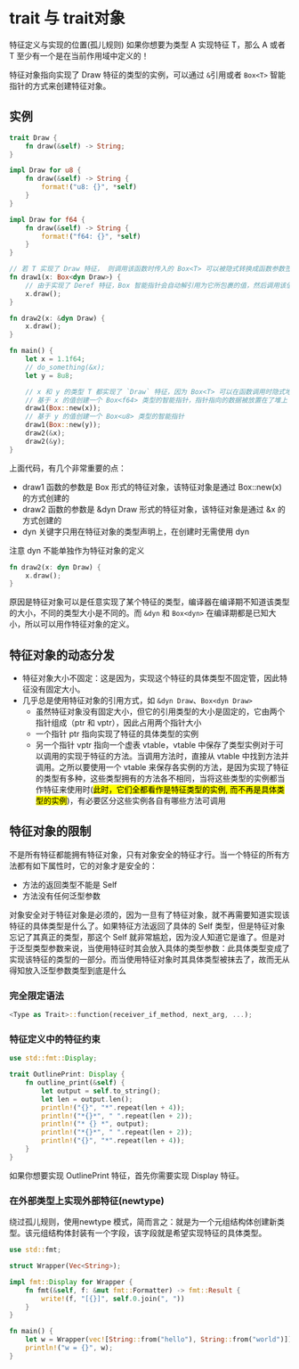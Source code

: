 # trait 与 trait对象

特征定义与实现的位置(孤儿规则)
如果你想要为类型 A 实现特征 T，那么 A 或者 T 至少有一个是在当前作用域中定义的！


特征对象指向实现了 Draw 特征的类型的实例，可以通过 `&`引用或者 `Box<T>` 智能指针的方式来创建特征对象。

##  实例
```rust
trait Draw {
    fn draw(&self) -> String;
}

impl Draw for u8 {
    fn draw(&self) -> String {
        format!("u8: {}", *self)
    }
}

impl Draw for f64 {
    fn draw(&self) -> String {
        format!("f64: {}", *self)
    }
}

// 若 T 实现了 Draw 特征， 则调用该函数时传入的 Box<T> 可以被隐式转换成函数参数签名中的 Box<dyn Draw>
fn draw1(x: Box<dyn Draw>) {
    // 由于实现了 Deref 特征，Box 智能指针会自动解引用为它所包裹的值，然后调用该值对应的类型上定义的 `draw` 方法
    x.draw();
}

fn draw2(x: &dyn Draw) {
    x.draw();
}

fn main() {
    let x = 1.1f64;
    // do_something(&x);
    let y = 8u8;

    // x 和 y 的类型 T 都实现了 `Draw` 特征，因为 Box<T> 可以在函数调用时隐式地被转换为特征对象 Box<dyn Draw> 
    // 基于 x 的值创建一个 Box<f64> 类型的智能指针，指针指向的数据被放置在了堆上
    draw1(Box::new(x));
    // 基于 y 的值创建一个 Box<u8> 类型的智能指针
    draw1(Box::new(y));
    draw2(&x);
    draw2(&y);
}
```
上面代码，有几个非常重要的点：

- draw1 函数的参数是 Box<dyn Draw> 形式的特征对象，该特征对象是通过 Box::new(x) 的方式创建的
- draw2 函数的参数是 &dyn Draw 形式的特征对象，该特征对象是通过 &x 的方式创建的
- dyn 关键字只用在特征对象的类型声明上，在创建时无需使用 dyn

注意 dyn 不能单独作为特征对象的定义

```rust
fn draw2(x: dyn Draw) {
    x.draw();
}
```
原因是特征对象可以是任意实现了某个特征的类型，编译器在编译期不知道该类型的大小，不同的类型大小是不同的。而 `&dyn` 和 `Box<dyn>` 在编译期都是已知大小，所以可以用作特征对象的定义。

## 特征对象的动态分发

- 特征对象大小不固定：这是因为，实现这个特征的具体类型不固定管，因此特征没有固定大小。
- 几乎总是使用特征对象的引用方式，如 `&dyn Draw`、`Box<dyn Draw>`
  - 虽然特征对象没有固定大小，但它的引用类型的大小是固定的，它由两个指针组成（ptr 和 vptr），因此占用两个指针大小
  - 一个指针 ptr 指向实现了特征的具体类型的实例
  - 另一个指针 vptr 指向一个虚表 vtable，vtable 中保存了类型实例对于可以调用的实现于特征的方法。当调用方法时，直接从 vtable 中找到方法并调用。之所以要使用一个 vtable 来保存各实例的方法，是因为实现了特征的类型有多种，这些类型拥有的方法各不相同，当将这些类型的实例都当作特征来使用时(<mark>此时，它们全都看作是特征类型的实例, 而不再是具体类型的实例</mark>)，有必要区分这些实例各自有哪些方法可调用

## 特征对象的限制
不是所有特征都能拥有特征对象，只有对象安全的特征才行。当一个特征的所有方法都有如下属性时，它的对象才是安全的：
- 方法的返回类型不能是 Self
- 方法没有任何泛型参数

对象安全对于特征对象是必须的，因为一旦有了特征对象，就不再需要知道实现该特征的具体类型是什么了。如果特征方法返回了具体的 Self 类型，但是特征对象忘记了其真正的类型，那这个 Self 就非常尴尬，因为没人知道它是谁了。但是对于泛型类型参数来说，当使用特征时其会放入具体的类型参数：此具体类型变成了实现该特征的类型的一部分。而当使用特征对象时其具体类型被抹去了，故而无从得知放入泛型参数类型到底是什么

### 完全限定语法

```rust
<Type as Trait>::function(receiver_if_method, next_arg, ...);
```

### 特征定义中的特征约束
```rust
use std::fmt::Display;

trait OutlinePrint: Display {
    fn outline_print(&self) {
        let output = self.to_string();
        let len = output.len();
        println!("{}", "*".repeat(len + 4));
        println!("*{}*", " ".repeat(len + 2));
        println!("* {} *", output);
        println!("*{}*", " ".repeat(len + 2));
        println!("{}", "*".repeat(len + 4));
    }
}
```
如果你想要实现 OutlinePrint 特征，首先你需要实现 Display 特征。

### 在外部类型上实现外部特征(newtype)

绕过孤儿规则，使用newtype 模式，简而言之：就是为一个元组结构体创建新类型。该元组结构体封装有一个字段，该字段就是希望实现特征的具体类型。
```rust
use std::fmt;

struct Wrapper(Vec<String>);

impl fmt::Display for Wrapper {
    fn fmt(&self, f: &mut fmt::Formatter) -> fmt::Result {
        write!(f, "[{}]", self.0.join(", "))
    }
}

fn main() {
    let w = Wrapper(vec![String::from("hello"), String::from("world")]);
    println!("w = {}", w);
}
```
